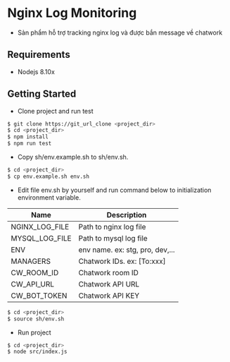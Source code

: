 # Nginx Log Monitoring

- Sản phẩm hỗ trợ tracking nginx log và được bắn message về chatwork

## Requirements
- Nodejs 8.10x

## Getting Started

- Clone project and run test

```bash
$ git clone https://git_url_clone <project_dir>
$ cd <project_dir>
$ npm install
$ npm run test
```

- Copy sh/env.example.sh to sh/env.sh.

```bash
$ cd <project_dir>
$ cp env.example.sh env.sh
```

- Edit file env.sh by yourself and run command below to initialization environment variable.

| Name      | Description |
| ----------- | ----------- |
| NGINX_LOG_FILE      | Path to nginx log file       |
| MYSQL_LOG_FILE      | Path to mysql log file       |
| ENV      | env name. ex: stg, pro, dev,...       |
| MANAGERS      | Chatwork IDs. ex: [To:xxx]        |
| CW_ROOM_ID      | Chatwork room ID       |
| CW_API_URL      | Chatwork API URL       |
| CW_BOT_TOKEN      | Chatwork API KEY       |

```bash
$ cd <project_dir>
$ source sh/env.sh
```

- Run project

```bash
$ cd <project_dir>
$ node src/index.js
```